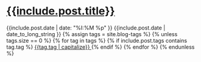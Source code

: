<a href="{{include.post.url}}">
    <h1>
        {{include.post.title}} 
    </h1>
</a>
<div class="div"></div>

<p class="details">
    <span class="time"><i class="fa fa-clock-o" aria-hidden="true"></i> {{include.post.date | date: "%I:%M %p" }}</span>
    <span class="date"><i class="fa fa-calendar" aria-hidden="true"></i> {{include.post.date | date_to_long_string }}</span>
    {% assign tags = site.blog-tags %}
    {% unless tags.size == 0 %}
        {% for tag in tags %}
            {% if include.post.tags contains tag.tag %}
                <a href="{{site.baseurl}}{{tag.url}}">
                    <span class="tags" {% unless tag.color == null %}style="color: rgb({{tag.color}}); background: rgba({{tag.color}}, 0.2)"{% endunless %}>
                        <i class="fa fa-tag" aria-hidden="true"></i> {{tag.tag | capitalize}}
                    </span>
                </a>
            {% endif %}
        {% endfor %}
    {% endunless %}
</p>